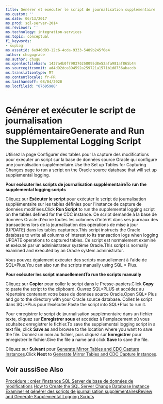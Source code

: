 ```yaml
---
title: Générer et exécuter le script de journalisation supplémentaire | Microsoft Docs
ms.custom: ''
ms.date: 06/13/2017
ms.prod: sql-server-2014
ms.reviewer: ''
ms.technology: integration-services
ms.topic: conceptual
f1_keywords:
- supLog
ms.assetid: 6e940d93-12c6-4cda-9333-5489b245f0e4
author: chugugrace
ms.author: chugu
ms.openlocfilehash: 1437a4b0f790376268095d8e52afa981af865b44
ms.sourcegitcommit: ad4d92dce894592a259721a1571b1d8736abacdb
ms.translationtype: MT
ms.contentlocale: fr-FR
ms.lasthandoff: 08/04/2020
ms.locfileid: "87695988"
---
```

# <a name="generate-and-run-the-supplemental-logging-script"></a><span data-ttu-id="c55d6-102">Générer et exécuter le script de journalisation supplémentaire</span><span class="sxs-lookup"><span data-stu-id="c55d6-102">Generate and Run the Supplemental Logging Script</span></span>
  <span data-ttu-id="c55d6-103">Utilisez la page Configurer des tables pour la capture des modifications pour exécuter un script sur la base de données source Oracle qui configure une journalisation supplémentaire.</span><span class="sxs-lookup"><span data-stu-id="c55d6-103">Use the Set up Tables for Capturing Changes page to run a script on the Oracle source database that will set up supplemental logging.</span></span>  
  
 <span data-ttu-id="c55d6-104">**Pour exécuter les scripts de journalisation supplémentaire**</span><span class="sxs-lookup"><span data-stu-id="c55d6-104">**To run the supplemental logging scripts**</span></span>  
  
 <span data-ttu-id="c55d6-105">Cliquez sur **Exécuter le script** pour exécuter le script de journalisation supplémentaire sur les tables définies pour l'instance de capture de données modifiées.</span><span class="sxs-lookup"><span data-stu-id="c55d6-105">Click **Run Script** to run the supplemental logging script on the tables defined for the CDC instance.</span></span> <span data-ttu-id="c55d6-106">Ce script demande à la base de données Oracle d'écrire toutes les colonnes d'intérêt dans ses journaux des transactions lors de la journalisation des opérations de mise à jour (UPDATE) dans les tables capturées.</span><span class="sxs-lookup"><span data-stu-id="c55d6-106">This script instructs the Oracle database to write all columns of interest to its transaction logs when logging UPDATE operations to captured tables.</span></span> <span data-ttu-id="c55d6-107">Ce script est normalement examiné et exécuté par un administrateur système Oracle.</span><span class="sxs-lookup"><span data-stu-id="c55d6-107">This script is normally examined and executed by an Oracle system administrator.</span></span>  
  
 <span data-ttu-id="c55d6-108">Vous pouvez également exécuter des scripts manuellement à l'aide de SQL\*Plus.</span><span class="sxs-lookup"><span data-stu-id="c55d6-108">You can also run the scripts manually using SQL \* Plus.</span></span>  
  
 <span data-ttu-id="c55d6-109">**Pour exécuter les script manuellement**</span><span class="sxs-lookup"><span data-stu-id="c55d6-109">**To run the scripts manually**</span></span>  
  
 <span data-ttu-id="c55d6-110">Cliquez sur **Copier** pour coller le script dans le Presse-papiers.</span><span class="sxs-lookup"><span data-stu-id="c55d6-110">Click **Copy** to paste the script to the clipboard.</span></span> <span data-ttu-id="c55d6-111">Ouvrez SQL\*PLUS et accédez au répertoire contenant votre base de données source Oracle.</span><span class="sxs-lookup"><span data-stu-id="c55d6-111">Open SQL\* Plus and go to the directory with your Oracle source database.</span></span> <span data-ttu-id="c55d6-112">Collez le script dans SQL\*Plus pour l’exécuter.</span><span class="sxs-lookup"><span data-stu-id="c55d6-112">Paste the script into SQL\*Plus to run it.</span></span>  
  
 <span data-ttu-id="c55d6-113">Pour enregistrer le script de journalisation supplémentaire dans un fichier texte, cliquez sur **Enregistrer sous** et accédez à l'emplacement où vous souhaitez enregistrer le fichier.</span><span class="sxs-lookup"><span data-stu-id="c55d6-113">To save the supplemental logging script in a text file, click **Save as** and browse to the location where you want to save the file.</span></span> <span data-ttu-id="c55d6-114">Donnez un nom au fichier, puis cliquez sur **Enregistrer** pour enregistrer le fichier.</span><span class="sxs-lookup"><span data-stu-id="c55d6-114">Give the file a name and click **Save** to save the file.</span></span>  
  
 <span data-ttu-id="c55d6-115">Cliquez sur **Suivant** pour [Generate Mirror Tables and CDC Capture Instances](generate-mirror-tables-and-cdc-capture-instances.md).</span><span class="sxs-lookup"><span data-stu-id="c55d6-115">Click **Next** to [Generate Mirror Tables and CDC Capture Instances](generate-mirror-tables-and-cdc-capture-instances.md).</span></span>  
  
## <a name="see-also"></a><span data-ttu-id="c55d6-116">Voir aussi</span><span class="sxs-lookup"><span data-stu-id="c55d6-116">See Also</span></span>  
 <span data-ttu-id="c55d6-117">[Procédure : créer l'instance SQL Server de base de données de modifications](how-to-create-the-sql-server-change-database-instance.md) </span><span class="sxs-lookup"><span data-stu-id="c55d6-117">[How to Create the SQL Server Change Database Instance](how-to-create-the-sql-server-change-database-instance.md) </span></span>  
 [<span data-ttu-id="c55d6-118">Examiner et générer des scripts de journalisation supplémentaires</span><span class="sxs-lookup"><span data-stu-id="c55d6-118">Review and Generate Supplemental Logging Scripts</span></span>](review-and-generate-supplemental-logging-scripts.md)  
  
  
